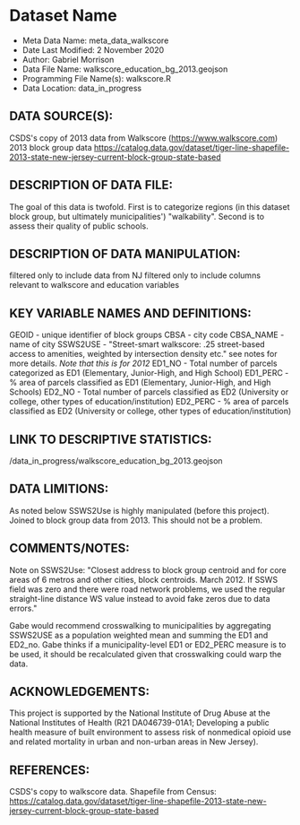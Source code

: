 
# Dataset Name # 

- Meta Data Name: meta_data_walkscore
- Date Last Modified: 2 November 2020
- Author: Gabriel Morrison
- Data File Name: walkscore_education_bg_2013.geojson
- Programming File Name(s): walkscore.R  
- Data Location: data_in_progress

## DATA SOURCE(S):
CSDS's copy of 2013 data from Walkscore (https://www.walkscore.com) 
2013 block group data https://catalog.data.gov/dataset/tiger-line-shapefile-2013-state-new-jersey-current-block-group-state-based


## DESCRIPTION OF DATA FILE: 
The goal of this data is twofold. First is to categorize regions (in this dataset block group, but ultimately municipalities') "walkability". Second is to assess their quality of public schools. 

## DESCRIPTION OF DATA MANIPULATION:
filtered only to include data from NJ
filtered only to include columns relevant to walkscore and education variables

## KEY VARIABLE NAMES AND DEFINITIONS:
GEOID - unique identifier of block groups
CBSA - city code 
CBSA_NAME - name of city 
SSWS2USE - "Street-smart walkscore: .25 street-based access to amenities, weighted by intersection density etc." see notes for more details. *Note that this is for 2012*
ED1_NO - Total number of parcels categorized as ED1 (Elementary, Junior-High, and High School)
ED1_PERC -% area of parcels classified as ED1 (Elementary, Junior-High, and High Schools)
ED2_NO - Total number of parcels classified as ED2 (University or college, other types of education/institution)
ED2_PERC - % area of parcels classified as ED2 (University or college, other types of education/institution)

## LINK TO DESCRIPTIVE STATISTICS:
/data_in_progress/walkscore_education_bg_2013.geojson


## DATA LIMITIONS:
As noted below SSWS2Use is highly manipulated (before this project). 
Joined to block group data from 2013. This should not be a problem. 

## COMMENTS/NOTES:  
Note on SSWS2Use: "Closest address to block group centroid and for core areas of 6 metros and other cities, block centroids. March 2012. If SSWS field was zero and there were road network problems, we used the regular straight-line distance WS value instead to avoid fake zeros due to data errors."

Gabe would recommend crosswalking to municipalities by aggregating SSWS2USE as a population weighted mean and summing the ED1 and ED2_no. Gabe thinks if a municipality-level ED1 or ED2_PERC measure is to be used, it should be recalculated given that crosswalking could warp the data. 


## ACKNOWLEDGEMENTS:  
This project is supported by the National Institute of Drug Abuse at the National Institutes of Health (R21 DA046739-01A1; Developing a public health measure of built environment to assess risk of nonmedical opioid use and related mortality in urban and non-urban areas in New Jersey). 

## REFERENCES:
CSDS's copy to walkscore data. 
Shapefile from Census: https://catalog.data.gov/dataset/tiger-line-shapefile-2013-state-new-jersey-current-block-group-state-based


